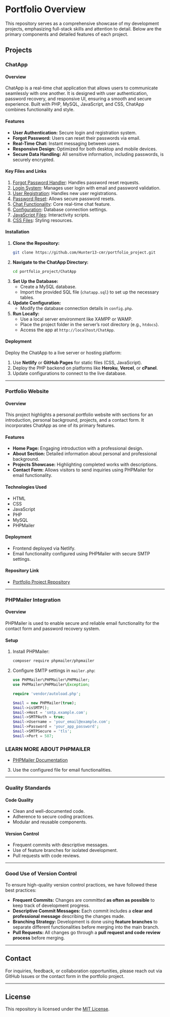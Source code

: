 
# Portfolio Overview

This repository serves as a comprehensive showcase of my development projects, emphasizing full-stack skills and attention to detail. Below are the primary components and detailed features of each project.

## Projects

### ChatApp

#### Overview
ChatApp is a real-time chat application that allows users to communicate seamlessly with one another. It is designed with user authentication, password recovery, and responsive UI, ensuring a smooth and secure experience. Built with PHP, MySQL, JavaScript, and CSS, ChatApp combines functionality and style.

#### Features
- **User Authentication:** Secure login and registration system.
- **Forgot Password:** Users can reset their passwords via email.
- **Real-Time Chat:** Instant messaging between users.
- **Responsive Design:** Optimized for both desktop and mobile devices.
- **Secure Data Handling:** All sensitive information, including passwords, is securely encrypted.

#### Key Files and Links
1. [Forgot Password Handler](https://github.com/Hunter13-cmr/portfolio_project/blob/main/ChatApp/forgot-password.php): Handles password reset requests.
2. [Login System](https://github.com/Hunter13-cmr/portfolio_project/blob/main/ChatApp/login.php): Manages user login with email and password validation.
3. [User Registration](https://github.com/Hunter13-cmr/portfolio_project/blob/main/ChatApp/register.php): Handles new user registrations.
4. [Password Reset](https://github.com/Hunter13-cmr/portfolio_project/blob/main/ChatApp/reset-password.php): Allows secure password resets.
5. [Chat Functionality](https://github.com/Hunter13-cmr/portfolio_project/blob/main/ChatApp/chat.php): Core real-time chat feature.
6. [Configuration](https://github.com/Hunter13-cmr/portfolio_project/blob/main/ChatApp/config.php): Database connection settings.
7. [JavaScript Files](https://github.com/Hunter13-cmr/portfolio_project/tree/main/ChatApp/javascript): Interactivity scripts.
8. [CSS Files](https://github.com/Hunter13-cmr/portfolio_project/tree/main/ChatApp/css): Styling resources.

#### Installation
1. **Clone the Repository:**
   ```bash
   git clone https://github.com/Hunter13-cmr/portfolio_project.git
   ```
2. **Navigate to the ChatApp Directory:**
   ```bash
   cd portfolio_project/ChatApp
   ```
3. **Set Up the Database:**
   - Create a MySQL database.
   - Import the provided SQL file (`chatapp.sql`) to set up the necessary tables.
4. **Update Configuration:**
   - Modify the database connection details in `config.php`.
5. **Run Locally:**
   - Use a local server environment like XAMPP or WAMP.
   - Place the project folder in the server’s root directory (e.g., `htdocs`).
   - Access the app at `http://localhost/ChatApp`.

#### Deployment
Deploy the ChatApp to a live server or hosting platform:
1. Use **Netlify** or **GitHub Pages** for static files (CSS, JavaScript).
2. Deploy the PHP backend on platforms like **Heroku**, **Vercel**, or **cPanel**.
3. Update configurations to connect to the live database.

---

### Portfolio Website

#### Overview
This project highlights a personal portfolio website with sections for an introduction, personal background, projects, and a contact form. It incorporates ChatApp as one of its primary features.

#### Features
- **Home Page:** Engaging introduction with a professional design.
- **About Section:** Detailed information about personal and professional background.
- **Projects Showcase:** Highlighting completed works with descriptions.
- **Contact Form:** Allows visitors to send inquiries using PHPMailer for email functionality.

#### Technologies Used
- HTML
- CSS
- JavaScript
- PHP
- MySQL
- PHPMailer

#### Deployment
- Frontend deployed via Netlify.
- Email functionality configured using PHPMailer with secure SMTP settings.

#### Repository Link
- [Portfolio Project Repository](https://github.com/Hunter13-cmr/portfolio_project)

---

### PHPMailer Integration

#### Overview
PHPMailer is used to enable secure and reliable email functionality for the contact form and password recovery system.

#### Setup
1. Install PHPMailer:
   ```bash
   composer require phpmailer/phpmailer
   ```
2. Configure SMTP settings in `mailer.php`:
   ```php
   use PHPMailer\PHPMailer\PHPMailer;
   use PHPMailer\PHPMailer\Exception;

   require 'vendor/autoload.php';

   $mail = new PHPMailer(true);
   $mail->isSMTP();
   $mail->Host = 'smtp.example.com';
   $mail->SMTPAuth = true;
   $mail->Username = 'your_email@example.com';
   $mail->Password = 'your_app_password';
   $mail->SMTPSecure = 'tls';
   $mail->Port = 587;
   ```
### LEARN MORE ABOUT PHPMAILER
- [PHPMailer Documentation](https://github.com/PHPMailer/PHPMailer)

3. Use the configured file for email functionalities.

---

### Quality Standards

#### Code Quality
- Clean and well-documented code.
- Adherence to secure coding practices.
- Modular and reusable components.

#### Version Control
- Frequent commits with descriptive messages.
- Use of feature branches for isolated development.
- Pull requests with code reviews.

---

### Good Use of Version Control
To ensure high-quality version control practices, we have followed these best practices:

- **Frequent Commits:** Changes are committed **as often as possible** to keep track of development progress.
- **Descriptive Commit Messages:** Each commit includes a **clear and professional message** describing the changes made.
- **Branching Strategy:** Development is done using **feature branches** to separate different functionalities before merging into the main branch.
- **Pull Requests:** All changes go through a **pull request and code review process** before merging.

---

## Contact
For inquiries, feedback, or collaboration opportunities, please reach out via GitHub Issues or the contact form in the portfolio project.

---

## License
This repository is licensed under the [MIT License](https://opensource.org/licenses/MIT).
